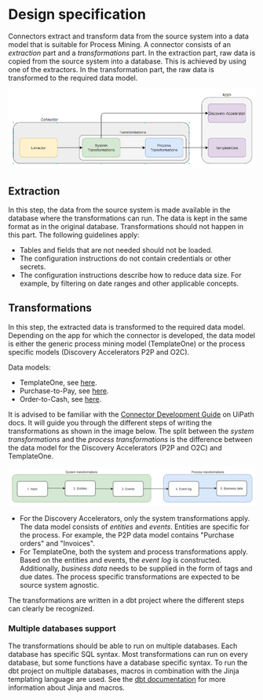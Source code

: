# Design specification
Connectors extract and transform data from the source system into a data model that is suitable for Process Mining. A connector consists of an *extraction* part and a *transformations* part. In the extraction part, raw data is copied from the source system into a database. This is achieved by using one of the extractors. In the transformation part, the raw data is transformed to the required data model.

![highlevel_design_specification](images/highlevel_design_specification.PNG)

## Extraction
In this step, the data from the source system is made available in the database where the transformations can run. The data is kept in the same format as in the original database. Transformations should not happen in this part. The following guidelines apply:
- Tables and fields that are not needed should not be loaded.
- The configuration instructions do not contain credentials or other secrets.
- The configuration instructions describe how to reduce data size. For example, by filtering on date ranges and other applicable concepts.

## Transformations
In this step, the extracted data is transformed to the required data model. Depending on the app for which the connector is developed, the data model is either the generic process mining model (TemplateOne) or the process specific models (Discovery Accelerators P2P and O2C).

Data models:
- TemplateOne, see [here](https://docs.uipath.com/process-mining/docs/input-tables-of-templateone).
- Purchase-to-Pay, see [here](https://docs.uipath.com/process-mining/docs/input-tables-of-the-purchase-to-pay-discovery-accelerator).
- Order-to-Cash, see [here](https://docs.uipath.com/process-mining/docs/input-tables-of-the-order-to-cash-discovery-accelerator).

It is advised to be familiar with the [Connector Development Guide](https://docs.uipath.com/process-mining/v2021.10/docs/kb-connector-development-guide) on UiPath docs. It will guide you through the different steps of writing the transformations as shown in the image below. The split between the *system transformations* and the *process transformations* is the difference between the data model for the Discovery Accelerators (P2P and O2C) and TemplateOne.

![highlevel_transformation_steps](images/highlevel_transformation_steps.png)

- For the Discovery Accelerators, only the system transformations apply. The data model consists of *entities* and *events*. Entities are specific for the process. For example, the P2P data model contains "Purchase orders" and "Invoices". 
- For TemplateOne, both the system and process transformations apply. Based on the entities and events, the *event log* is constructed. Additionally, *business data* needs to be supplied in the form of tags and due dates. The process specific transformations are expected to be source system agnostic.

The transformations are written in a dbt project where the different steps can clearly be recognized.

### Multiple databases support
The transformations should be able to run on multiple databases. Each database has specific SQL syntax. Most transformations can run on every database, but some functions have a database specific syntax. To run the dbt project on multiple databases, macros in combination with the Jinja templating language are used. See the [dbt documentation](https://docs.getdbt.com/docs/building-a-dbt-project/jinja-macros) for more information about Jinja and macros. 

